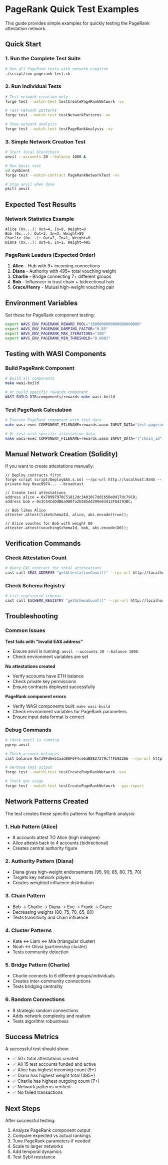 # PageRank Quick Test Examples

This guide provides simple examples for quickly testing the PageRank attestation network.

## Quick Start

### 1. Run the Complete Test Suite
```bash
# Run all PageRank tests with network creation
./script/run-pagerank-test.sh
```

### 2. Run Individual Tests
```bash
# Test network creation only
forge test --match-test testCreatePageRankNetwork -vv

# Test network patterns
forge test --match-test testNetworkPatterns -vv

# Show network analysis
forge test --match-test testPageRankAnalysis -vv
```

### 3. Simple Network Creation Test
```bash
# Start local blockchain
anvil --accounts 20 --balance 1000 &

# Run basic test
cd symbient
forge test --match-contract PageRankNetworkTest -vv

# Stop anvil when done
pkill anvil
```

## Expected Test Results

### Network Statistics Example
```
Alice (0x...): Out=4, In=9, Weight=0
Bob (0x...): Out=3, In=2, Weight=80
Charlie (0x...): Out=7, In=1, Weight=0
Diana (0x...): Out=6, In=1, Weight=495
```

### PageRank Leaders (Expected Order)
1. **Alice** - Hub with 9+ incoming connections
2. **Diana** - Authority with 495+ total vouching weight
3. **Charlie** - Bridge connecting 7+ different groups
4. **Bob** - Influencer in trust chain + bidirectional hub
5. **Grace/Henry** - Mutual high-weight vouching pair

## Environment Variables

Set these for PageRank component testing:
```bash
export WAVS_ENV_PAGERANK_REWARD_POOL="1000000000000000000000"
export WAVS_ENV_PAGERANK_DAMPING_FACTOR="0.85"
export WAVS_ENV_PAGERANK_MAX_ITERATIONS="100"
export WAVS_ENV_PAGERANK_MIN_THRESHOLD="0.0001"
```

## Testing with WASI Components

### Build PageRank Component
```bash
# Build all components
make wasi-build

# Or build specific rewards component
WASI_BUILD_DIR=components/rewards make wasi-build
```

### Test PageRank Calculation
```bash
# Execute PageRank component with test data
make wasi-exec COMPONENT_FILENAME=rewards.wasm INPUT_DATA="test-pagerank"

# Or test with specific attestation data
make wasi-exec COMPONENT_FILENAME=rewards.wasm INPUT_DATA='{"chain_id":"31337","schema_id":"0x...","limit":50}'
```

## Manual Network Creation (Solidity)

If you want to create attestations manually:

```solidity
// Deploy contracts first
forge script script/DeployEAS.s.sol --rpc-url http://localhost:8545 --private-key 0xac0974... --broadcast

// Create test attestations
address alice = 0x70997970C51812dc3A010C7d01b50e0d17dc79C8;
address bob = 0x3C44CdDdB6a900fa2b585dd299e03d12FA4293BC;

// Bob likes Alice
attester.attest(likeSchemaId, alice, abi.encode(true));

// Alice vouches for Bob with weight 80
attester.attest(vouchingSchemaId, bob, abi.encode(80));
```

## Verification Commands

### Check Attestation Count
```bash
# Query EAS contract for total attestations
cast call $EAS_ADDRESS "getAttestationCount()" --rpc-url http://localhost:8545
```

### Check Schema Registry
```bash
# List registered schemas
cast call $SCHEMA_REGISTRY "getSchemaCount()" --rpc-url http://localhost:8545
```

## Troubleshooting

### Common Issues

**Test fails with "Invalid EAS address"**
- Ensure anvil is running: `anvil --accounts 20 --balance 1000`
- Check environment variables are set

**No attestations created**
- Verify accounts have ETH balance
- Check private key permissions
- Ensure contracts deployed successfully

**PageRank component errors**
- Verify WASI components built: `make wasi-build`
- Check environment variables for PageRank parameters
- Ensure input data format is correct

### Debug Commands
```bash
# Check anvil is running
pgrep anvil

# Check account balances
cast balance 0xf39Fd6e51aad88F6F4ce6aB8827279cffFb92266 --rpc-url http://localhost:8545

# Verbose test output
forge test --match-test testCreatePageRankNetwork -vvv

# Check gas usage
forge test --match-test testCreatePageRankNetwork --gas-report
```

## Network Patterns Created

The test creates these specific patterns for PageRank analysis:

### 1. Hub Pattern (Alice)
- 8 accounts attest TO Alice (high indegree)
- Alice attests back to 4 accounts (bidirectional)
- Creates central authority figure

### 2. Authority Pattern (Diana)
- Diana gives high-weight endorsements (95, 90, 85, 80, 75, 70)
- Targets key network players
- Creates weighted influence distribution

### 3. Chain Pattern
- Bob → Charlie → Diana → Eve → Frank → Grace
- Decreasing weights (80, 75, 70, 65, 60)
- Tests transitivity and chain influence

### 4. Cluster Patterns
- Kate ↔ Liam ↔ Mia (triangular cluster)
- Noah ↔ Olivia (partnership cluster)
- Tests community detection

### 5. Bridge Pattern (Charlie)
- Charlie connects to 6 different groups/individuals
- Creates inter-community connections
- Tests bridging centrality

### 6. Random Connections
- 8 strategic random connections
- Adds network complexity and realism
- Tests algorithm robustness

## Success Metrics

A successful test should show:
- ✅ 50+ total attestations created
- ✅ All 15 test accounts funded and active
- ✅ Alice has highest incoming count (9+)
- ✅ Diana has highest weight total (495+)
- ✅ Charlie has highest outgoing count (7+)
- ✅ Network patterns verified
- ✅ No failed transactions

## Next Steps

After successful testing:
1. Analyze PageRank component output
2. Compare expected vs actual rankings
3. Tune PageRank parameters if needed
4. Scale to larger networks
5. Add temporal dynamics
6. Test Sybil resistance
